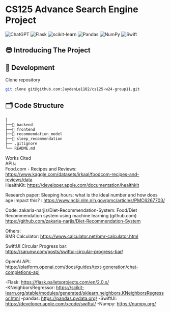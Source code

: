 

# CS125 Advance Search Engine Project
![ChatGPT](https://img.shields.io/badge/chatGPT-74aa9c?style=for-the-badge&logo=openai&logoColor=white)
![Flask](https://img.shields.io/badge/flask-%23000.svg?style=for-the-badge&logo=flask&logoColor=white)
![scikit-learn](https://img.shields.io/badge/scikit--learn-%23F7931E.svg?style=for-the-badge&logo=scikit-learn&logoColor=white)
![Pandas](https://img.shields.io/badge/pandas-%23150458.svg?style=for-the-badge&logo=pandas&logoColor=white)
![NumPy](https://img.shields.io/badge/numpy-%23013243.svg?style=for-the-badge&logo=numpy&logoColor=white)
![Swift](https://img.shields.io/badge/swift-F54A2A?style=for-the-badge&logo=swift&logoColor=white)

## 😎 Introducing The Project

## 🚀 Development

Clone repository

```sh
git clone git@github.com:JaydenLe1102/cs125-w24-group11.git
```


## 🗂 Code Structure
```sh
│
├──📂 backend
├──📂 frontend
├──📂 recommendation_model
├──📂 sleep_recommendation
├── .gitignore
└── README.md
```

Works Cited  
APIs:  
Food.com - Recipes and Reviews: https://www.kaggle.com/datasets/irkaal/foodcom-recipes-and-reviews/data  
HealthKit: https://developer.apple.com/documentation/healthkit 
 
Research paper: 
Sleeping hours: what is the ideal number and how does age impact this? : https://www.ncbi.nlm.nih.gov/pmc/articles/PMC6267703/

Code:
zakaria-narjis/Diet-Recommendation-System: Food/Diet Recommendation system using machine learning (github.com)
https://github.com/zakaria-narjis/Diet-Recommendation-System 
 
Others:   
BMR Calculator: https://www.calculator.net/bmr-calculator.html   

SwiftUI Circular Progress bar:  
https://sarunw.com/posts/swiftui-circular-progress-bar/  

OpenAI API:  
https://platform.openai.com/docs/guides/text-generation/chat-completions-api  

-Flask: https://flask.palletsprojects.com/en/2.0.x/  
-KNeighborsRegressor: https://scikit-learn.org/stable/modules/generated/sklearn.neighbors.KNeighborsRegressor.html
-pandas: https://pandas.pydata.org/
-SwiftUI: https://developer.apple.com/xcode/swiftui/
-Numpy: https://numpy.org/
